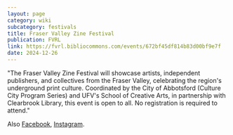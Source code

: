 ```yaml
---
layout: page
category: wiki
subcategory: festivals
title: Fraser Valley Zine Festival
publication: FVRL
link: https://fvrl.bibliocommons.com/events/672bf45df814b83d00bf9e7f
date: 2024-12-26
---
```


"The Fraser Valley Zine Festival will showcase artists, independent publishers, and collectives from the Fraser Valley, celebrating the region's underground print culture. Coordinated by the City of Abbotsford (Culture City Program Series) and UFV's School of Creative Arts, in partnership with Clearbrook Library, this event is open to all. No registration is required to attend."

Also [Facebook](https://www.facebook.com/ufvSOCA/posts/fraser-valley-zine-festivalsaturdaynov-91pm-400pmclearbrook-library32320-george-/1056181829849007/), [Instagram](https://www.instagram.com/ufvsoca/p/DBJuL-oy_XD/?hl=en).
